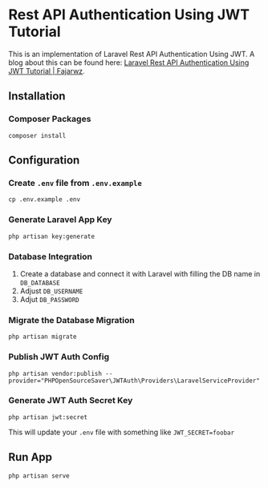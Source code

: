 # Rest API Authentication Using JWT Tutorial
This is an implementation of Laravel Rest API Authentication Using JWT. A blog about this can be found here: [Laravel Rest API Authentication Using JWT Tutorial | Fajarwz](https://fajarwz.com/blog/laravel-rest-api-authentication-using-jwt-tutorial).

## Installation

### Composer Packages 
```
composer install
```

## Configuration

### Create `.env` file from `.env.example`
```
cp .env.example .env
```

### Generate Laravel App Key
```
php artisan key:generate
```

### Database Integration
1. Create a database and connect it with Laravel with filling the DB name in `DB_DATABASE`
2. Adjust `DB_USERNAME`
3. Adjut `DB_PASSWORD`

### Migrate the Database Migration
```
php artisan migrate
```

### Publish JWT Auth Config
```
php artisan vendor:publish --provider="PHPOpenSourceSaver\JWTAuth\Providers\LaravelServiceProvider"
```

### Generate JWT Auth Secret Key
```
php artisan jwt:secret
```

This will update your `.env` file with something like `JWT_SECRET=foobar`

## Run App
```
php artisan serve
```